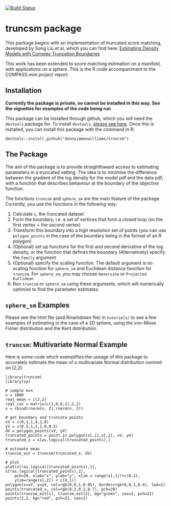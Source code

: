 [![Build Status](https://travis-ci.com/dannyjameswilliams/truncsm.svg?branch=master)](https://travis-ci.com/dannyjameswilliams/truncsm)  


# truncsm package

This package begins with an implementation of truncated score matching, developed by Song Liu et al, which you can find here:
[Estimating Density Models with Complex Truncation Boundaries](https://arxiv.org/abs/1910.03834)

This work has been extended to score matching estimation on a manifold, with applications on a sphere. This is the R code accompaniment to the COMPASS mini project report. 

## Installation

**Currently the package is private, so cannot be installed in this way. See the vignettes for examples of the code being run**

This package can be installed through github, which you will need the `devtools` package for. To install `devtools`, [please see here](https://www.r-project.org/nosvn/pandoc/devtools.html). Once this is installed, you can install this package with the command in R:
```
devtools::install_github("dannyjameswilliams/truncsm")
```

## The Package

The aim of the package is to provide straightfoward access to estimating parameters in a truncated setting. The idea is to minimise the difference between the gradient of the log density for the model pdf and the data pdf, with a function that describes behaviour at the boundary of the objective function.

The functions `truncsm` and `sphere_sm` are the main feature of the package. Currently, you use the functions in the following way:

  1. Calculate `x`, the truncated dataset
  2. Form the boundary, i.e. a set of vertices that form a closed loop (so the first vertex = the second vertex)
  3. Transform this boundary into a high resolution set of points (you can use `polygon_points` in the case of the boundary being in the format of an R polygon)
  4. (Optional) set up functions for the first and second derivative of the log density, or the function that defines the boundary
     (Alternatively) specify the `family` argument
  5. (Optional) specify the scaling function. The default argument is no scaling function for `sphere_sm` and Euclidean distance function for `truncsm`. For `sphere_sm`, you may choose `Haversine` or `Projected Euclidean`
  5. Run `truncsm` or `sphere_sm` using these arguments, which will numerically optimise to find the parameter estimates.
  
 ## `sphere_sm` Examples
 Please see the html file (and Rmarkdown file) in `tutorials/` to see a few examples of estimating in the case of a 2D sphere, using the von-Mises Fisher distribution and the Kent distribution.

 ## `truncsm`: Multivariate Normal Example
 
 Here is some code which exemplifies the useage of this package to accurately estimate the mean of a multivariate Normal distribution centred on (2,2):
 
 ```
library(truncsm)
library(sp)

# sample mvn
n = 1000
real_mean = c(2,2)
real_cov = matrix(c(1,0,0,1),2,2)
x = cbind(rnorm(n, 2),rnorm(n, 2))

# get boundary and truncate points
xV = c(0,1,1,4,2,0)
yV = c(0.5,1,2,1,0,0.5)
dV = polygon_points(xV, yV)
truncated_points = point.in.polygon(x[,1],x[,2], xV, yV)
truncated_x = x[as.logical(truncated_points),]

# estimate mean
truncsm_est = truncsm(truncated_x, dV)

# plot
plot(x[!as.logical(truncated_points),1], x[!as.logical(truncated_points),2], 
     pch=20, xlab="x", ylab="y", xlim = range(x[,1])+c(0,1), 
     ylim=range(x[,2]) + c(0,1))
polygon(x=xV, y=yV, col=rgb(0,0,1,0.05), border=rgb(0,0,1,0.4), lwd=2)
points(truncated_x, col=rgb(0.2,0.2,0.7), pch=20)
points(truncsm_est[1], truncsm_est[2], bg="green", cex=2, pch=21)
points(2,2, bg="red", pch=21, cex=2)
 ```
